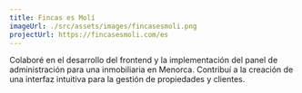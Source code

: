 ```yaml
---
title: Fincas es Molí
imageUrl: ./src/assets/images/fincasesmoli.png
projectUrl: https://fincasesmoli.com/es
---
```

Colaboré en el desarrollo del frontend y la implementación del panel de administración para una inmobiliaria en Menorca. Contribuí a la creación de una interfaz intuitiva para la gestión de propiedades y clientes.